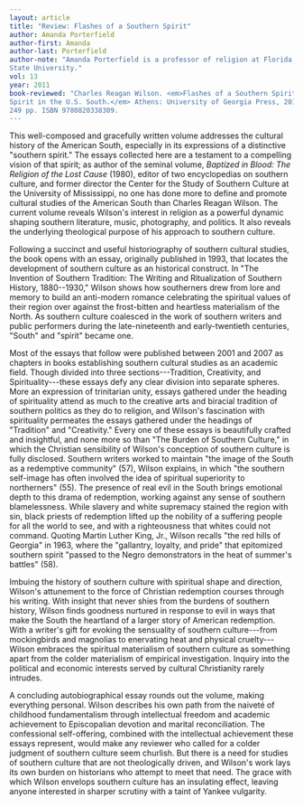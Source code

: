 ```yaml
---
layout: article
title: "Review: Flashes of a Southern Spirit"
author: Amanda Porterfield
author-first: Amanda
author-last: Porterfield
author-note: "Amanda Porterfield is a professor of religion at Florida
State University."
vol: 13
year: 2011
book-reviewed: "Charles Reagan Wilson. <em>Flashes of a Southern Spirit: Meanings of the
Spirit in the U.S. South.</em> Athens: University of Georgia Press, 2011.
249 pp. ISBN 9780820338309. 
---
```


This well-composed and gracefully written volume addresses the cultural
history of the American South, especially in its expressions of a
distinctive "southern spirit." The essays collected here are a testament
to a compelling vision of that spirit; as author of the seminal volume,
*Baptized in Blood: The Religion of the Lost Cause* (1980), editor of
two encyclopedias on southern culture, and former director the Center
for the Study of Southern Culture at the University of Mississippi, no
one has done more to define and promote cultural studies of the American
South than Charles Reagan Wilson. The current volume reveals Wilson's
interest in religion as a powerful dynamic shaping southern literature,
music, photography, and politics. It also reveals the underlying
theological purpose of his approach to southern culture.

Following a succinct and useful historiography of southern cultural
studies, the book opens with an essay, originally published in 1993,
that locates the development of southern culture as an historical
construct. In "The Invention of Southern Tradition: The Writing and
Ritualization of Southern History, 1880--1930," Wilson shows how
southerners drew from lore and memory to build an anti-modern romance
celebrating the spiritual values of their region over against the
frost-bitten and heartless materialism of the North. As southern culture
coalesced in the work of southern writers and public performers during
the late-nineteenth and early-twentieth centuries, "South" and "spirit"
became one.

Most of the essays that follow were published between 2001 and 2007 as
chapters in books establishing southern cultural studies as an academic
field. Though divided into three sections---Tradition, Creativity, and
Spirituality---these essays defy any clear division into separate spheres.
More an expression of trinitarian unity, essays gathered under the
heading of spirituality attend as much to the creative arts and biracial
tradition of southern politics as they do to religion, and Wilson's
fascination with spirituality permeates the essays gathered under the
headings of "Tradition" and "Creativity." Every one of these essays is
beautifully crafted and insightful, and none more so than "The Burden of
Southern Culture," in which the Christian sensibility of Wilson's
conception of southern culture is fully disclosed. Southern writers
worked to maintain "the image of the South as a redemptive community"
(57), Wilson explains, in which "the southern self-image has often
involved the idea of spiritual superiority to northerners" (55). The
presence of real evil in the South brings emotional depth to this drama
of redemption, working against any sense of southern blamelessness.
While slavery and white supremacy stained the region with sin, black
priests of redemption lifted up the nobility of a suffering people for
all the world to see, and with a righteousness that whites could not
command. Quoting Martin Luther King, Jr., Wilson recalls "the red hills
of Georgia" in 1963, where the "gallantry, loyalty, and pride" that
epitomized southern spirit "passed to the Negro demonstrators in the
heat of summer's battles" (58).

Imbuing the history of southern culture with spiritual shape and
direction, Wilson's attunement to the force of Christian redemption
courses through his writing. With insight that never shies from the
burdens of southern history, Wilson finds goodness nurtured in response
to evil in ways that make the South the heartland of a larger story of
American redemption. With a writer's gift for evoking the sensuality of
southern culture---from mockingbirds and magnolias to enervating heat and
physical cruelty---Wilson embraces the spiritual materialism of southern
culture as something apart from the colder materialism of empirical
investigation. Inquiry into the political and economic interests served
by cultural Christianity rarely intrudes.

A concluding autobiographical essay rounds out the volume, making
everything personal. Wilson describes his own path from the naiveté of
childhood fundamentalism through intellectual freedom and academic
achievement to Episcopalian devotion and marital reconciliation. The
confessional self-offering, combined with the intellectual achievement
these essays represent, would make any reviewer who called for a colder
judgment of southern culture seem churlish. But there is a need for
studies of southern culture that are not theologically driven, and
Wilson's work lays its own burden on historians who attempt to meet that
need. The grace with which Wilson envelops southern culture has an
insulating effect, leaving anyone interested in sharper scrutiny with a
taint of Yankee vulgarity.
